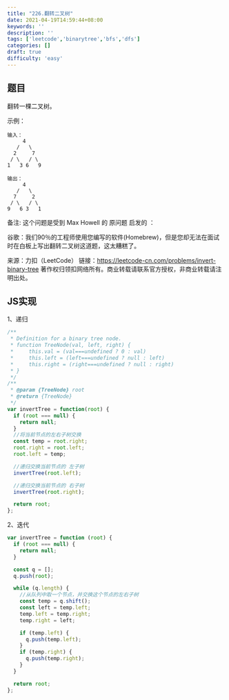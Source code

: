 ```yaml
---
title: "226.翻转二叉树"
date: 2021-04-19T14:59:44+08:00
keywords: ''
description: ''
tags: ['leetcode','binarytree','bfs','dfs']
categories: []
draft: true
difficulty: 'easy'
---
```


## 题目

翻转一棵二叉树。

示例：
```
输入：
     4
   /   \
  2     7
 / \   / \
1   3 6   9

输出：
     4
   /   \
  7     2
 / \   / \
9   6 3   1
```

备注:
这个问题是受到 Max Howell 的 原问题 启发的 ：

谷歌：我们90％的工程师使用您编写的软件(Homebrew)，但是您却无法在面试时在白板上写出翻转二叉树这道题，这太糟糕了。

来源：力扣（LeetCode）
链接：https://leetcode-cn.com/problems/invert-binary-tree
著作权归领扣网络所有。商业转载请联系官方授权，非商业转载请注明出处。


## JS实现

1、递归

```javascript
/**
 * Definition for a binary tree node.
 * function TreeNode(val, left, right) {
 *     this.val = (val===undefined ? 0 : val)
 *     this.left = (left===undefined ? null : left)
 *     this.right = (right===undefined ? null : right)
 * }
 */
/**
 * @param {TreeNode} root
 * @return {TreeNode}
 */
var invertTree = function(root) {
  if (root === null) {
    return null;
  }
  //将当前节点的左右子树交换
  const temp = root.right;
  root.right = root.left;
  root.left = temp;

  //递归交换当前节点的 左子树
  invertTree(root.left);

  //递归交换当前节点的 右子树
  invertTree(root.right);

  return root;
};
```

2、迭代

```javascript
var invertTree = function (root) {
  if (root === null) {
    return null;
  }

  const q = [];
  q.push(root);

  while (q.length) {
    //从队列中取一个节点，并交换这个节点的左右子树
    const temp = q.shift();
    const left = temp.left;
    temp.left = temp.right;
    temp.right = left;

    if (temp.left) {
      q.push(temp.left);
    }
    if (temp.right) {
      q.push(temp.right);
    }
  }

  return root;
};
```
